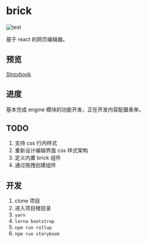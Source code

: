 # brick

![test](https://github.com/zzzze/brick/workflows/CI/badge.svg?branch=master)

基于 react 的网页编辑器。

## 预览

[Stroybook](https://zzzze.github.io/brick/?path=/story/example-engine--with-handler)

## 进度

基本完成 engine 模块的功能开发，正在开发内容配置表单。

## TODO

1. 支持 css 行内样式
2. 重新设计编辑界面 css 样式架构
3. 定义内置 brick 组件
4. 通过拖拽创建组件

## 开发

1. clone 项目
2. 进入项目根目录
3. `yarn`
4. `lerna bootstrap`
5. `npm run rollup`
6. `npm run storybook`
